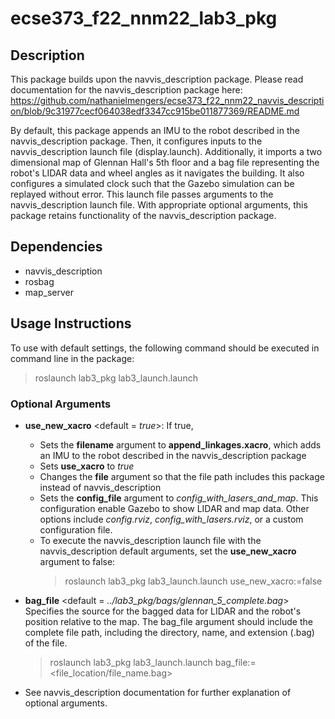 # ecse373_f22_nnm22_lab3_pkg

## Description
This package builds upon the navvis_description package. Please read documentation for the navvis_description package here:
https://github.com/nathanielmengers/ecse373_f22_nnm22_navvis_description/blob/9c31977cecf064038edf3347cc915be011877369/README.md

By default, this package appends an IMU to the robot described in the navvis_description package. Then, it configures inputs to the navvis_description launch file (display.launch). Additionally, it imports a two dimensional map of Glennan Hall's 5th floor and a bag file representing the robot's LIDAR data and wheel angles as it navigates the building. It also configures a simulated clock such that the Gazebo simulation can be replayed without error. This launch file passes arguments to the navvis_description launch file. With appropriate optional arguments, this package retains functionality of the navvis_description package. 

## Dependencies
- navvis_description
- rosbag
- map_server

## Usage Instructions

To use with default settings, the following command should be executed in command line in the package:
> roslaunch lab3_pkg lab3_launch.launch

### Optional Arguments
- **use_new_xacro** <default = *true*>: If true,
  - Sets the **filename** argument to **append_linkages.xacro**, which adds an IMU to the robot described in the navvis_description package
  - Sets **use_xacro** to *true*
  - Changes the **file** argument so that the file path includes this package instead of navvis_description
  - Sets the **config_file** argument to *config_with_lasers_and_map*. This configuration enable Gazebo to show LIDAR  and map data. Other options include *config.rviz*, *config_with_lasers.rviz*, or a custom configuration file. 
  - To execute the navvis_description launch file with the navvis_description default arguments, set the **use_new_xacro** argument to false:
    > roslaunch lab3_pkg lab3_launch.launch use_new_xacro:=false

  
- **bag_file** <default = *../lab3_pkg/bags/glennan_5_complete.bag*>
  Specifies the source for the bagged data for LIDAR and the robot's position relative to the map. The bag_file argument should include the complete file path, including the directory, name, and extension (.bag) of the file.
  > roslaunch lab3_pkg lab3_launch.launch bag_file:=<file_location/file_name.bag>
  
- See navvis_description documentation for further explanation of optional arguments.
  

